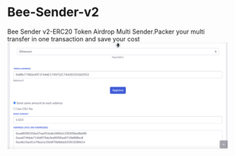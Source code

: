 # Bee-Sender-v2
Bee Sender v2-ERC20 Token Airdrop Multi Sender.Packer your multi transfer in one transaction and save your cost
<img src="https://github.com/AlgoNetwork/Bee-Sender-v2/blob/main/screen.png" alt="erc20-tokens-multi-sender">
